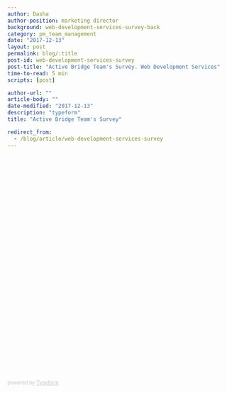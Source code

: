 ```yaml
---
author: Dasha
author-position: marketing director
background: web-development-services-survey-back
category: pm_team_management
date: "2017-12-13"
layout: post
permalink: blog/:title
post-id: web-development-services-survey
post-title: "Active Bridge Team's Survey. Web Development Services"
time-to-read: 5 min
scripts: [post]

author-url: ""
article-body: ""
date-modified: "2017-12-13"
description: "typeform"
title: "Active Bridge Team's Survey"

redirect_from:
  - /blog/article/web-development-services-survey
---
```


<div class="typeform-widget" data-url="https://dasha44.typeform.com/to/egpbGU" style="width: 100%; height: 500px;" > </div> <script> (function() { var qs,js,q,s,d=document, gi=d.getElementById, ce=d.createElement, gt=d.getElementsByTagName, id="typef_orm", b="https://embed.typeform.com/"; if(!gi.call(d,id)) { js=ce.call(d,"script"); js.id=id; js.src=b+"embed.js"; q=gt.call(d,"script")[0]; q.parentNode.insertBefore(js,q) } })() </script> <div style="font-family: Sans-Serif;font-size: 12px;color: #999;opacity: 0.5; padding-top: 5px;" > powered by <a href="https://www.typeform.com//?utm_campaign=egpbGU&amp;utm_source=typeform.com-11458523-Basic&amp;utm_medium=typeform&amp;utm_content=typeform-embedded-poweredbytypeform&amp;utm_term=EN" style="color: #999" target="_blank">Typeform</a> </div>
